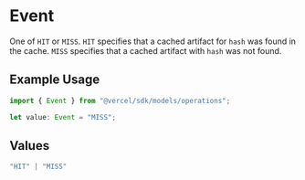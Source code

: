 # Event

One of `HIT` or `MISS`. `HIT` specifies that a cached artifact for `hash` was found in the cache. `MISS` specifies that a cached artifact with `hash` was not found.

## Example Usage

```typescript
import { Event } from "@vercel/sdk/models/operations";

let value: Event = "MISS";
```

## Values

```typescript
"HIT" | "MISS"
```